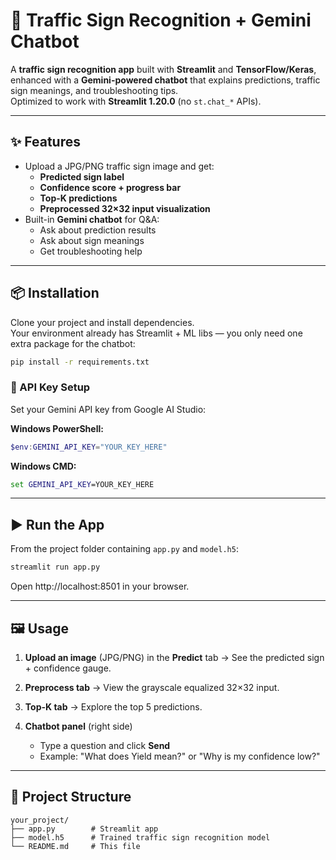 # 🚦 Traffic Sign Recognition + Gemini Chatbot

A **traffic sign recognition app** built with **Streamlit** and **TensorFlow/Keras**, enhanced with a **Gemini-powered chatbot** that explains predictions, traffic sign meanings, and troubleshooting tips.  
Optimized to work with **Streamlit 1.20.0** (no `st.chat_*` APIs).

---

## ✨ Features

- Upload a JPG/PNG traffic sign image and get:
  - **Predicted sign label**
  - **Confidence score + progress bar**
  - **Top-K predictions**
  - **Preprocessed 32×32 input visualization**
- Built-in **Gemini chatbot** for Q&A:
  - Ask about prediction results  
  - Ask about sign meanings  
  - Get troubleshooting help  

---

## 📦 Installation

Clone your project and install dependencies.  
Your environment already has Streamlit + ML libs — you only need one extra package for the chatbot:

```bash
pip install -r requirements.txt
```

### 🔑 API Key Setup

Set your Gemini API key from Google AI Studio:

**Windows PowerShell:**
```powershell
$env:GEMINI_API_KEY="YOUR_KEY_HERE"
```

**Windows CMD:**
```cmd
set GEMINI_API_KEY=YOUR_KEY_HERE
```

---

## ▶️ Run the App

From the project folder containing `app.py` and `model.h5`:

```bash
streamlit run app.py
```

Open http://localhost:8501 in your browser.

---

## 🖼️ Usage

1. **Upload an image** (JPG/PNG) in the **Predict** tab
   → See the predicted sign + confidence gauge.

2. **Preprocess tab**
   → View the grayscale equalized 32×32 input.

3. **Top-K tab**
   → Explore the top 5 predictions.

4. **Chatbot panel** (right side)
   - Type a question and click **Send**
   - Example: "What does Yield mean?" or "Why is my confidence low?"

---

## 📂 Project Structure

```
your_project/
├── app.py        # Streamlit app
├── model.h5      # Trained traffic sign recognition model
└── README.md     # This file
```